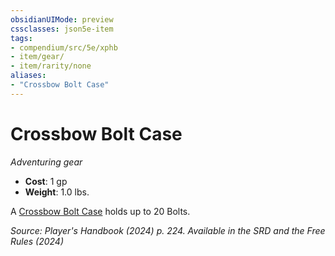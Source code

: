```yaml
---
obsidianUIMode: preview
cssclasses: json5e-item
tags:
- compendium/src/5e/xphb
- item/gear/
- item/rarity/none
aliases: 
- "Crossbow Bolt Case"
---
```

# Crossbow Bolt Case
*Adventuring gear*  


- **Cost**: 1 gp
- **Weight**: 1.0 lbs.

A [Crossbow Bolt Case](/3-Mechanics/CLI/items/crossbow-bolt-case-xphb.md) holds up to 20 Bolts.

*Source: Player's Handbook (2024) p. 224. Available in the <span title='Systems Reference Document (5.2)'>SRD</span> and the Free Rules (2024)*